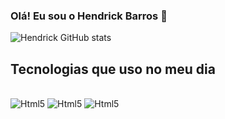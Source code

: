 ### Olá! Eu sou o Hendrick Barros 👋


![Hendrick GitHub stats](https://github-readme-stats.vercel.app/api?username=HendrickBarros&show_icons=true&theme=tokyonight) 

## Tecnologias que uso no meu dia

<div style="display:inline-block"></br>
 <img  alt="Html5" src="https://img.shields.io/badge/HTML5-E34F26.svg?style=for-the-badge&logo=HTML5&logoColor=white">
</div>
<div style="display:inline-block"></br>
 <img  alt="Html5" src="https://img.shields.io/badge/CSS3-1572B6.svg?style=for-the-badge&logo=CSS3&logoColor=white">
</div>
<div style="display:inline-block"></br>
 <img  alt="Html5" src="https://img.shields.io/badge/JavaScript-F7DF1E.svg?style=for-the-badge&logo=JavaScript&logoColor=black">
</div>

